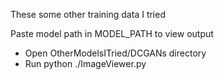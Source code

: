 These some other training data I tried

Paste model path in MODEL_PATH to view output

- Open OtherModelsITried/DCGANs directory
- Run python ./ImageViewer.py 